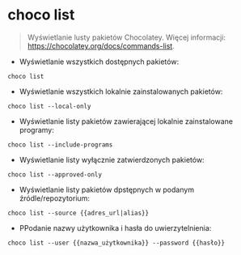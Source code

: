 # choco list

> Wyświetlanie lusty pakietów Chocolatey.
> Więcej informacji: <https://chocolatey.org/docs/commands-list>.

- Wyświetlanie wszystkich dostępnych pakietów:

`choco list`

- Wyświetlanie wszystkich lokalnie zainstalowanych pakietów:

`choco list --local-only`

- Wyświetlanie listy pakietów zawierającej lokalnie zainstalowane programy:

`choco list --include-programs`

- Wyświetlanie listy wyłącznie zatwierdzonych pakietów:

`choco list --approved-only`

- Wyświetlanie listy pakietów dpstępnych w podanym źródle/repozytorium:

`choco list --source {{adres_url|alias}}`

- PPodanie nazwy użytkownika i hasła do uwierzytelnienia:

`choco list --user {{nazwa_użytkownika}} --password {{hasło}}`